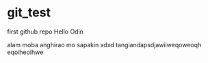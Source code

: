 # git_test
first github repo
Hello Odin

alam moba anghirao mo sapakin
xdxd
tangiandapsdjawiiweqoweoqh eqoiheoihwe
